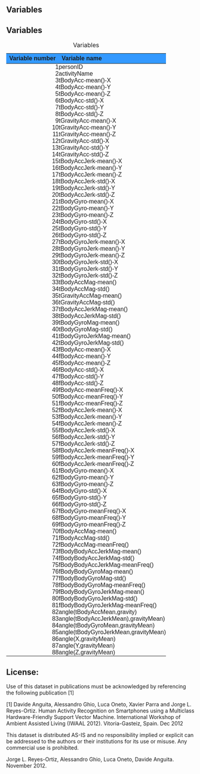 ## Variables
<STYLE TYPE="text/css">
<!--
  td{
    font-family: Arial; 
    padding:0px;
    cellpadding="0";
    cellspacing="0"
  }
  th {
    font-family: Arial; 
    height: 20px;
    font-weight: bold;
    text-align: right;
    background-color: #3399ff;
  }
  table { 
    border: 1px;
    border-spacing: 0px;
    border-collapse: collapse;
    
  }
--->
</STYLE>
<div id="variables" class="section level2">
<h2>Variables</h2>
<table>
<caption>
Variables
</caption>
<thead>
<tr>
<th style="text-align:right;">
Variable number
</th>
<th style="text-align:left;">
Variable name
</th>
</tr>
</thead>
<tbody>
<tr>
<td style="text-align:right;">
1
</td>
<td style="text-align:left;">
personID
</td>
</tr>
<tr>
<td style="text-align:right;">
2
</td>
<td style="text-align:left;">
activityName
</td>
</tr>
<tr>
<td style="text-align:right;">
3
</td>
<td style="text-align:left;">
tBodyAcc-mean()-X
</td>
</tr>
<tr>
<td style="text-align:right;">
4
</td>
<td style="text-align:left;">
tBodyAcc-mean()-Y
</td>
</tr>
<tr>
<td style="text-align:right;">
5
</td>
<td style="text-align:left;">
tBodyAcc-mean()-Z
</td>
</tr>
<tr>
<td style="text-align:right;">
6
</td>
<td style="text-align:left;">
tBodyAcc-std()-X
</td>
</tr>
<tr>
<td style="text-align:right;">
7
</td>
<td style="text-align:left;">
tBodyAcc-std()-Y
</td>
</tr>
<tr>
<td style="text-align:right;">
8
</td>
<td style="text-align:left;">
tBodyAcc-std()-Z
</td>
</tr>
<tr>
<td style="text-align:right;">
9
</td>
<td style="text-align:left;">
tGravityAcc-mean()-X
</td>
</tr>
<tr>
<td style="text-align:right;">
10
</td>
<td style="text-align:left;">
tGravityAcc-mean()-Y
</td>
</tr>
<tr>
<td style="text-align:right;">
11
</td>
<td style="text-align:left;">
tGravityAcc-mean()-Z
</td>
</tr>
<tr>
<td style="text-align:right;">
12
</td>
<td style="text-align:left;">
tGravityAcc-std()-X
</td>
</tr>
<tr>
<td style="text-align:right;">
13
</td>
<td style="text-align:left;">
tGravityAcc-std()-Y
</td>
</tr>
<tr>
<td style="text-align:right;">
14
</td>
<td style="text-align:left;">
tGravityAcc-std()-Z
</td>
</tr>
<tr>
<td style="text-align:right;">
15
</td>
<td style="text-align:left;">
tBodyAccJerk-mean()-X
</td>
</tr>
<tr>
<td style="text-align:right;">
16
</td>
<td style="text-align:left;">
tBodyAccJerk-mean()-Y
</td>
</tr>
<tr>
<td style="text-align:right;">
17
</td>
<td style="text-align:left;">
tBodyAccJerk-mean()-Z
</td>
</tr>
<tr>
<td style="text-align:right;">
18
</td>
<td style="text-align:left;">
tBodyAccJerk-std()-X
</td>
</tr>
<tr>
<td style="text-align:right;">
19
</td>
<td style="text-align:left;">
tBodyAccJerk-std()-Y
</td>
</tr>
<tr>
<td style="text-align:right;">
20
</td>
<td style="text-align:left;">
tBodyAccJerk-std()-Z
</td>
</tr>
<tr>
<td style="text-align:right;">
21
</td>
<td style="text-align:left;">
tBodyGyro-mean()-X
</td>
</tr>
<tr>
<td style="text-align:right;">
22
</td>
<td style="text-align:left;">
tBodyGyro-mean()-Y
</td>
</tr>
<tr>
<td style="text-align:right;">
23
</td>
<td style="text-align:left;">
tBodyGyro-mean()-Z
</td>
</tr>
<tr>
<td style="text-align:right;">
24
</td>
<td style="text-align:left;">
tBodyGyro-std()-X
</td>
</tr>
<tr>
<td style="text-align:right;">
25
</td>
<td style="text-align:left;">
tBodyGyro-std()-Y
</td>
</tr>
<tr>
<td style="text-align:right;">
26
</td>
<td style="text-align:left;">
tBodyGyro-std()-Z
</td>
</tr>
<tr>
<td style="text-align:right;">
27
</td>
<td style="text-align:left;">
tBodyGyroJerk-mean()-X
</td>
</tr>
<tr>
<td style="text-align:right;">
28
</td>
<td style="text-align:left;">
tBodyGyroJerk-mean()-Y
</td>
</tr>
<tr>
<td style="text-align:right;">
29
</td>
<td style="text-align:left;">
tBodyGyroJerk-mean()-Z
</td>
</tr>
<tr>
<td style="text-align:right;">
30
</td>
<td style="text-align:left;">
tBodyGyroJerk-std()-X
</td>
</tr>
<tr>
<td style="text-align:right;">
31
</td>
<td style="text-align:left;">
tBodyGyroJerk-std()-Y
</td>
</tr>
<tr>
<td style="text-align:right;">
32
</td>
<td style="text-align:left;">
tBodyGyroJerk-std()-Z
</td>
</tr>
<tr>
<td style="text-align:right;">
33
</td>
<td style="text-align:left;">
tBodyAccMag-mean()
</td>
</tr>
<tr>
<td style="text-align:right;">
34
</td>
<td style="text-align:left;">
tBodyAccMag-std()
</td>
</tr>
<tr>
<td style="text-align:right;">
35
</td>
<td style="text-align:left;">
tGravityAccMag-mean()
</td>
</tr>
<tr>
<td style="text-align:right;">
36
</td>
<td style="text-align:left;">
tGravityAccMag-std()
</td>
</tr>
<tr>
<td style="text-align:right;">
37
</td>
<td style="text-align:left;">
tBodyAccJerkMag-mean()
</td>
</tr>
<tr>
<td style="text-align:right;">
38
</td>
<td style="text-align:left;">
tBodyAccJerkMag-std()
</td>
</tr>
<tr>
<td style="text-align:right;">
39
</td>
<td style="text-align:left;">
tBodyGyroMag-mean()
</td>
</tr>
<tr>
<td style="text-align:right;">
40
</td>
<td style="text-align:left;">
tBodyGyroMag-std()
</td>
</tr>
<tr>
<td style="text-align:right;">
41
</td>
<td style="text-align:left;">
tBodyGyroJerkMag-mean()
</td>
</tr>
<tr>
<td style="text-align:right;">
42
</td>
<td style="text-align:left;">
tBodyGyroJerkMag-std()
</td>
</tr>
<tr>
<td style="text-align:right;">
43
</td>
<td style="text-align:left;">
fBodyAcc-mean()-X
</td>
</tr>
<tr>
<td style="text-align:right;">
44
</td>
<td style="text-align:left;">
fBodyAcc-mean()-Y
</td>
</tr>
<tr>
<td style="text-align:right;">
45
</td>
<td style="text-align:left;">
fBodyAcc-mean()-Z
</td>
</tr>
<tr>
<td style="text-align:right;">
46
</td>
<td style="text-align:left;">
fBodyAcc-std()-X
</td>
</tr>
<tr>
<td style="text-align:right;">
47
</td>
<td style="text-align:left;">
fBodyAcc-std()-Y
</td>
</tr>
<tr>
<td style="text-align:right;">
48
</td>
<td style="text-align:left;">
fBodyAcc-std()-Z
</td>
</tr>
<tr>
<td style="text-align:right;">
49
</td>
<td style="text-align:left;">
fBodyAcc-meanFreq()-X
</td>
</tr>
<tr>
<td style="text-align:right;">
50
</td>
<td style="text-align:left;">
fBodyAcc-meanFreq()-Y
</td>
</tr>
<tr>
<td style="text-align:right;">
51
</td>
<td style="text-align:left;">
fBodyAcc-meanFreq()-Z
</td>
</tr>
<tr>
<td style="text-align:right;">
52
</td>
<td style="text-align:left;">
fBodyAccJerk-mean()-X
</td>
</tr>
<tr>
<td style="text-align:right;">
53
</td>
<td style="text-align:left;">
fBodyAccJerk-mean()-Y
</td>
</tr>
<tr>
<td style="text-align:right;">
54
</td>
<td style="text-align:left;">
fBodyAccJerk-mean()-Z
</td>
</tr>
<tr>
<td style="text-align:right;">
55
</td>
<td style="text-align:left;">
fBodyAccJerk-std()-X
</td>
</tr>
<tr>
<td style="text-align:right;">
56
</td>
<td style="text-align:left;">
fBodyAccJerk-std()-Y
</td>
</tr>
<tr>
<td style="text-align:right;">
57
</td>
<td style="text-align:left;">
fBodyAccJerk-std()-Z
</td>
</tr>
<tr>
<td style="text-align:right;">
58
</td>
<td style="text-align:left;">
fBodyAccJerk-meanFreq()-X
</td>
</tr>
<tr>
<td style="text-align:right;">
59
</td>
<td style="text-align:left;">
fBodyAccJerk-meanFreq()-Y
</td>
</tr>
<tr>
<td style="text-align:right;">
60
</td>
<td style="text-align:left;">
fBodyAccJerk-meanFreq()-Z
</td>
</tr>
<tr>
<td style="text-align:right;">
61
</td>
<td style="text-align:left;">
fBodyGyro-mean()-X
</td>
</tr>
<tr>
<td style="text-align:right;">
62
</td>
<td style="text-align:left;">
fBodyGyro-mean()-Y
</td>
</tr>
<tr>
<td style="text-align:right;">
63
</td>
<td style="text-align:left;">
fBodyGyro-mean()-Z
</td>
</tr>
<tr>
<td style="text-align:right;">
64
</td>
<td style="text-align:left;">
fBodyGyro-std()-X
</td>
</tr>
<tr>
<td style="text-align:right;">
65
</td>
<td style="text-align:left;">
fBodyGyro-std()-Y
</td>
</tr>
<tr>
<td style="text-align:right;">
66
</td>
<td style="text-align:left;">
fBodyGyro-std()-Z
</td>
</tr>
<tr>
<td style="text-align:right;">
67
</td>
<td style="text-align:left;">
fBodyGyro-meanFreq()-X
</td>
</tr>
<tr>
<td style="text-align:right;">
68
</td>
<td style="text-align:left;">
fBodyGyro-meanFreq()-Y
</td>
</tr>
<tr>
<td style="text-align:right;">
69
</td>
<td style="text-align:left;">
fBodyGyro-meanFreq()-Z
</td>
</tr>
<tr>
<td style="text-align:right;">
70
</td>
<td style="text-align:left;">
fBodyAccMag-mean()
</td>
</tr>
<tr>
<td style="text-align:right;">
71
</td>
<td style="text-align:left;">
fBodyAccMag-std()
</td>
</tr>
<tr>
<td style="text-align:right;">
72
</td>
<td style="text-align:left;">
fBodyAccMag-meanFreq()
</td>
</tr>
<tr>
<td style="text-align:right;">
73
</td>
<td style="text-align:left;">
fBodyBodyAccJerkMag-mean()
</td>
</tr>
<tr>
<td style="text-align:right;">
74
</td>
<td style="text-align:left;">
fBodyBodyAccJerkMag-std()
</td>
</tr>
<tr>
<td style="text-align:right;">
75
</td>
<td style="text-align:left;">
fBodyBodyAccJerkMag-meanFreq()
</td>
</tr>
<tr>
<td style="text-align:right;">
76
</td>
<td style="text-align:left;">
fBodyBodyGyroMag-mean()
</td>
</tr>
<tr>
<td style="text-align:right;">
77
</td>
<td style="text-align:left;">
fBodyBodyGyroMag-std()
</td>
</tr>
<tr>
<td style="text-align:right;">
78
</td>
<td style="text-align:left;">
fBodyBodyGyroMag-meanFreq()
</td>
</tr>
<tr>
<td style="text-align:right;">
79
</td>
<td style="text-align:left;">
fBodyBodyGyroJerkMag-mean()
</td>
</tr>
<tr>
<td style="text-align:right;">
80
</td>
<td style="text-align:left;">
fBodyBodyGyroJerkMag-std()
</td>
</tr>
<tr>
<td style="text-align:right;">
81
</td>
<td style="text-align:left;">
fBodyBodyGyroJerkMag-meanFreq()
</td>
</tr>
<tr>
<td style="text-align:right;">
82
</td>
<td style="text-align:left;">
angle(tBodyAccMean,gravity)
</td>
</tr>
<tr>
<td style="text-align:right;">
83
</td>
<td style="text-align:left;">
angle(tBodyAccJerkMean),gravityMean)
</td>
</tr>
<tr>
<td style="text-align:right;">
84
</td>
<td style="text-align:left;">
angle(tBodyGyroMean,gravityMean)
</td>
</tr>
<tr>
<td style="text-align:right;">
85
</td>
<td style="text-align:left;">
angle(tBodyGyroJerkMean,gravityMean)
</td>
</tr>
<tr>
<td style="text-align:right;">
86
</td>
<td style="text-align:left;">
angle(X,gravityMean)
</td>
</tr>
<tr>
<td style="text-align:right;">
87
</td>
<td style="text-align:left;">
angle(Y,gravityMean)
</td>
</tr>
<tr>
<td style="text-align:right;">
88
</td>
<td style="text-align:left;">
angle(Z,gravityMean)
</td>
</tr>
</tbody>
</table>

## License:

Use of this dataset in publications must be acknowledged by referencing the following publication [1] 

[1] Davide Anguita, Alessandro Ghio, Luca Oneto, Xavier Parra and Jorge L. Reyes-Ortiz. Human Activity Recognition on Smartphones using a Multiclass Hardware-Friendly Support Vector Machine. International Workshop of Ambient Assisted Living (IWAAL 2012). Vitoria-Gasteiz, Spain. Dec 2012

This dataset is distributed AS-IS and no responsibility implied or explicit can be addressed to the authors or their institutions for its use or misuse. Any commercial use is prohibited.

Jorge L. Reyes-Ortiz, Alessandro Ghio, Luca Oneto, Davide Anguita. November 2012.